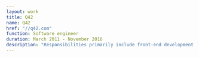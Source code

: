 ```yaml
---
layout: work
title: Q42
name: Q42
href: "//q42.com"
function: Software engineer
duration: March 2011 - November 2016
description: "Responsibilities primarily include front-end development: translating visual designs into responsive web applications using the most modern techniques and philosophies in close collaboration with design team, back-end developers and product owner. Most of the times including unit tests to ensure longevity of the code and user friendly behavior of the interface. Scaffolding interfaces using HTML5, .NET (Razor) / Java (Groovy / Japid), angular.js and vue.js; styling the interfaces with css3, using modern architecture philosophies (such as atomic design), spiced up by modern workflow (such as grunt / webpack); optimizing for various screen resolutions and use cases; ensuring high performance and user friendly behavior using javascript."
---
```

